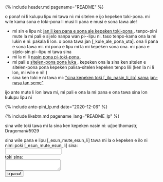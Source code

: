 {% include header.md pagename="README" %}

<span class="lp">o pona! ni li kulupu lipu mi tawa ni: mi sitelen e ijo kepeken toki-pona. mi wile kama sona e toki-pona li musi li pana e musi e sona tawa ale! </span>

- <span class="lp">mi sin e lipu ni: </span> [<span class="lp">jan li ken pana e sona ale kepeken toki-pona </span>](https://joelthomastr.github.io/tokipona/pana-sona-ale_lp). <span class="lp">tenpo-pini mute la mi pali e sijelo nanpa wan pi--lipu ni. taso tenpo-kama ona la mi lukin e ni: pakala li lon. o pona tawa jan [_kule_ale_pona_uta]. ona li pana e sona tawa mi. mi pona e lipu mi la mi kepeken sona ona. mi pana e sijelo-sin pi--lipu ni tawa sina </span>
- <span class="lp">mi la ni li </span> [<span class="lp">nasin pona pi-toki-pona </span>](https://joelthomastr.github.io/tokipona/nasin-pona-pi-toki-pona_lp).
- <span class="lp">mi pali e </span> [<span class="lp">sitelen-pona pona luka </span>](https://joelthomastr.github.io/tokipona/sitelen-pona-pona-luka_lp). <span class="lp">kepeken ona la sina ken sitelen e sitelen-pona pona kepeken palisa-sitelen kepeken tenpo lili </span> (<span class="lp">ken la ni li lon, mi wile e ni! </span>)
- <span class="lp">sina ken toki e ni tawa mi: </span> [<span class="lp">"sina kepeken toki [_ilo_nasin_li_ilo] sama jan-nasa tan seme" </span>](https://joelthomastr.github.io/tokipona/kepeken-pi-toki-inli_lp)

<span class="lp">ijo ante mute li lon lawa mi, mi pali e ona la mi pana e ona tawa sina lon kulupu lipu ni </span>

{% include ante-pini_lp.md date="2020-12-06" %}

{% include likebtn.md pagename_lang="README_lp" %}

<span class="lp">sina wile toki tawa mi la sina ken kepeken nasin ni: </span>
u/joelthomastr, Dragoman#5929

<form
  action="https://formspree.io/xpzyllzr"
  method="POST"
>
  <label>
    <span class="lp">sina wile pana e lipu [_esun_mute_esun_li] tawa mi la o kepeken e ilo ni </span><br><span class="lp">nimi poki [_esun_mute_esun_li] sina: </span><br>
    <input type="text" name="_replyto">
  </label><br>
  <label>
    <span class="lp">toki sina: </span><br>
    <textarea name="message"></textarea>
  </label>
<br>
  <button type="submit"><span class="lp">o pana! </span></button>
